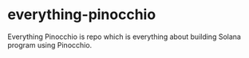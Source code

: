 # everything-pinocchio
Everything Pinocchio is repo which is everything about building Solana program using Pinocchio.
